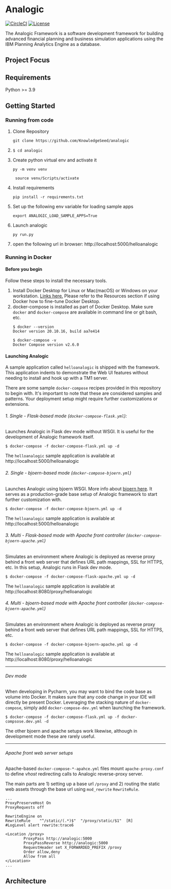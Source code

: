 # Analogic

[![CircleCI](https://circleci.com/gh/KnowledgeSeed/Analogic/tree/opensource.svg?style=svg&circle-token=06a3190fab78aa16c209796996ab9c14b5edab17)](https://circleci.com/gh/KnowledgeSeed/Analogic/tree/opensource)
[![License](https://img.shields.io/:license-Apache%202-blue.svg)](https://github.com/KnowledgeSeed/Analogic/blob/opensource/LICENSE)

The Analogic Framework is a software development framework for building advanced financial planning and business simulation applications using the IBM Planning Analytics Engine as a database. 

## Project Focus

## Requirements

Python >= 3.9

## Getting Started

### Running from code

1. Clone Repository
	```
	git clone https://github.com/KnowledgeSeed/analogic
 	```
2. 
	```
	$ cd analogic
 	```
3. Create python virtual env and activate it
	```
	py -m venv venv
 	```
 
 	```
	 source venv/Scripts/activate
 	```
4. Install requirements 
	```
	pip install -r requirements.txt
 	```
5. Set up the following env variable for loading sample apps
	```
	export ANALOGIC_LOAD_SAMPLE_APPS=True
 	```
6. Launch analogic
	```
	py run.py
 	``` 
8. open the following url in browser: http://localhost:5000/helloanalogic

### Running in Docker

#### Before you begin

Follow these steps to install the necessary tools.

1. Install Docker Desktop for Linux or Mac(macOS) or Windows on your workstation. [Links here.](https://docs.docker.com/engine/install/) Please refer to the Resources section if using Docker how to fine-tune Docker Desktop.
2. docker-compose is installed as part of Docker Desktop. Make sure `docker` and `docker-compose` are available in command line or git bash, etc.  
	```
	$ docker --version
	Docker version 20.10.16, build aa7e414
	```
	 ```
	 $ docker-compose -v
	Docker Compose version v2.6.0
	 ```
#### Launching Analogic 

A sample application called `helloanalogic` is shipped with the framework.
This application indents to demonstrate the Web UI features without needing to
install and hook up with a TM1 server.

There are some sample `docker-compose` recipes provided in this repository to begin with.
It's important to note that these are considered samples and patterns. 
Your deployment setup might require further customizations or extensions.

###### 1. Single - Flask-based mode (`docker-compose-flask.yml`):

Launches Analogic in Flask dev mode without WSGI. It is useful for the development of Analogic framework itself.

	$ docker-compose -f docker-compose-flask.yml up -d

The `helloanalogic` sample application is available at http://localhost:5000/helloanalogic

###### 2. Single - bjoern-based mode (`docker-compose-bjoern.yml`)

Launches Analogic using bjoern WSGI. More info about [bjoern here](https://github.com/jonashaag/bjoern). 
It serves as a production-grade base setup of Analogic framework to start further customization with. 

	$ docker-compose -f docker-compose-bjoern.yml up -d

The `helloanalogic` sample application is available at http://localhost:5000/helloanalogic

###### 3. Multi - Flask-based mode with Apache front controller (`docker-compose-bjoern-apache.yml`)

Simulates an environment where Analogic is deployed as reverse proxy behind a front web server that defines URL path mappings, SSL for HTTPS, etc.
In this setup, Analogic runs in Flask dev mode.

	$ docker-compose -f docker-compose-flask-apache.yml up -d

The `helloanalogic` sample application is available at http://localhost:8080/proxy/helloanalogic

###### 4. Multi - bjoern-based mode with Apache front controller (`docker-compose-bjoern-apache.yml`)

Simulates an environment where Analogic is deployed as reverse proxy behind a front web server that defines URL path mappings, SSL for HTTPS, etc.

	$ docker-compose -f docker-compose-bjoern-apache.yml up -d

The `helloanalogic` sample application is available at http://localhost:8080/proxy/helloanalogic

---

###### Dev mode

When developing in Pycharm, you may want to bind the code base as volume into Docker.
It makes sure that any code change in your IDE will directly be present Docker.
Leveraging the stacking nature of `docker-compose`, simply add `docker-compose-dev.yml` when launching the framework.
	
	$ docker-compose -f docker-compose-flask.yml up -f docker-compsose.dev.yml -d

The other bjoern and apache setups work likewise, although in development mode these are rarely useful. 

---

###### Apache front web server setups

Apache-based `docker-compose-*-apahce.yml` files mount `apache-proxy.conf` to define  *vhost* redirecting calls to Analogic reverse-proxy server. 

The main parts are 1) setting up a base url `/proxy` and 2) routing the static web assets through the base url using `mod_rewrite`  `RewriteRule`.  


	...
	ProxyPreserveHost On
	ProxyRequests off

	RewriteEngine on
	RewriteRule    "^/static/(.*)$"  "/proxy/static/$1"  [R]
	#LogLevel alert rewrite:trace6

	<Location /proxy>
			ProxyPass http://analogic:5000
			ProxyPassReverse http://analogic:5000
			RequestHeader set X_FORWARDED_PREFIX /proxy
			Order allow,deny
			Allow from all
	</Location>
	...

## Architecture